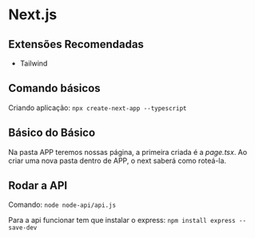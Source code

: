 # Next.js

## Extensões Recomendadas

* Tailwind

## Comando básicos

Criando aplicação: `npx create-next-app --typescript`

## Básico do Básico

Na pasta APP teremos nossas página, a primeira criada é a *page.tsx*. Ao criar uma nova pasta dentro de APP, o next saberá como roteá-la.

## Rodar a API

Comando: `node node-api/api.js`

Para a api funcionar tem que instalar o express: `npm install express --save-dev`

